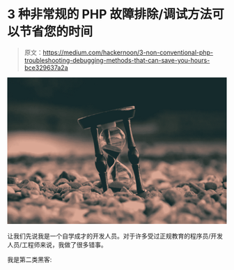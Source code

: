 # 3 种非常规的 PHP 故障排除/调试方法可以节省您的时间

> 原文：<https://medium.com/hackernoon/3-non-conventional-php-troubleshooting-debugging-methods-that-can-save-you-hours-bce329637a2a>

![](img/38c649933af7d904b88bb683ae55ac57.png)

让我们先说我是一个自学成才的开发人员。对于许多受过正规教育的程序员/开发人员/工程师来说，我做了很多错事。

我是第二类黑客: